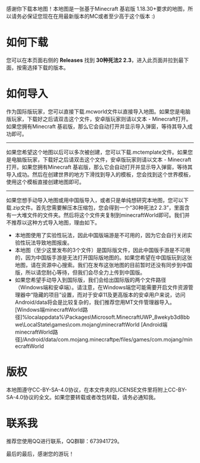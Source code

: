 感谢你下载本地图！本地图是一张基于Minecraft 基岩版 1.18.30+要求的地图，所以请务必保证您现在在用最新版本的MC或者至少高于这个版本 :)

# 如何下载
您可以在本页面右侧的 **Releases** 找到 **30种死法2 2.3**，进入此页面并拉到最下面，按需选择下载的版本。

# 如何导入
作为国际版玩家，您可以直接下载.mcworld文件以直接导入地图。如果您是电脑版玩家，下载好之后请双击这个文件，安卓版玩家则请以文本 - Minecraft打开。如果您拥有Minecraft 基岩版，那么它会自动打开并显示导入弹窗，等待其导入成功即可。

-----
如果您希望这个地图以后可以多次被创建，您可以下载.mctemplate文件。如果您是电脑版玩家，下载好之后请双击这个文件，安卓版玩家则请以文本 - Minecraft打开。如果您拥有Minecraft 基岩版，那么它会自动打开并显示导入弹窗，等待其导入成功。然后在创建世界的地方下滑找到导入的模板，您会找到这个世界模板，使用这个模板直接创建地图即可。

-----
如果您想手动导入地图或用中国版导入，或者只是单纯想研究本地图，您可以下载.zip文件。首先您需要解压本压缩包，您会得到一个“30种死法2 2.3”，里面含有一大堆文件的文件夹。然后将这个文件夹复制到minecraftWorld即可。我们并不推荐以这种方式导入地图，理由如下。
* 本地图使用了实验性玩法，因此中国版端游是不可用的，因为它会自行关闭实验性玩法导致地图报废。
* 本地图（至少这里发布的3个文件）是国际版文件，因此中国版手游是不可用的，因为中国版手游是无法打开国际版地图的。如果您希望在中国版玩到这张地图，请在资源中心搜索。我们在发布这张地图的目前暂时还没有同步到中国版，所以请您耐心等待，但我们会尽全力上传到中国版。
* 如果您希望手动导入到国际版，我们会给出国际版的两个文件路径（Windows端和安卓端）。请注意，在Windows端您可能需要开启文件资源管理器中“隐藏的项目”设置，而对于安卓11及更高版本的安卓用户来说，访问Android/data将会是比较复杂的，我们推荐您用MT文件管理器导入。
[Windows端minecraftWorld路径]%localappdata%\Packages\Microsoft.MinecraftUWP_8wekyb3d8bbwe\LocalState\games\com.mojang\minecraftWorld
[Android端minecraftWorld路径]/Android/data/com.mojang.minecraftpe/files/games/com.mojang/minecraftWorld

# 版权
本地图遵守CC-BY-SA-4.0协议，在本文件夹的LICENSE文件里将附上CC-BY-SA-4.0协议的全文。如果您要转载或者改包转载，请务必通知我。

# 联系我
推荐您使用QQ进行联系，QQ群聊：673941729。

最后的最后，感谢您的游玩！